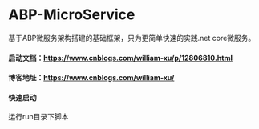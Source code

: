 # ABP-MicroService
基于ABP微服务架构搭建的基础框架，只为更简单快速的实践.net core微服务。
#### 启动文档：https://www.cnblogs.com/william-xu/p/12806810.html
#### 博客地址：https://www.cnblogs.com/william-xu/
#### 快速启动
运行run目录下脚本
